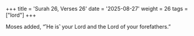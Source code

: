 +++
title = 'Surah 26, Verses 26'
date = '2025-08-27'
weight = 26
tags = ["lord"]
+++

Moses added, “˹He is˺ your Lord and the Lord of your forefathers.”